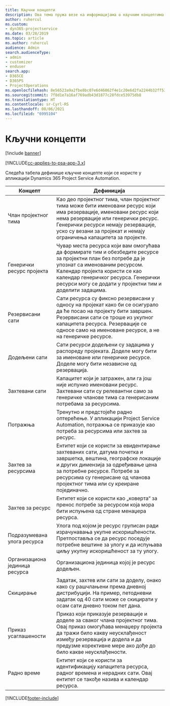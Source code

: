 ```yaml
---
title: Кључни концепти
description: Ова тема пружа везе ка информацијама о кључним концептима за управљање ресурсима у апликацији Project Service Automation.
author: ruhercul
ms.custom:
- dyn365-projectservice
ms.date: 03/28/2019
ms.topic: article
ms.author: ruhercul
audience: Admin
search.audienceType:
- admin
- customizer
- enduser
search.app:
- D365CE
- D365PS
- ProjectOperations
ms.openlocfilehash: 8e56523a9a2fbe8bc07e6d46062f4e1c20e6d2fa2244b32ff53e96d898b0086c
ms.sourcegitcommit: 7f8d1e7a16af769adb43d1877c28fdce53975db8
ms.translationtype: HT
ms.contentlocale: sr-Cyrl-RS
ms.lasthandoff: 08/06/2021
ms.locfileid: "6995104"
---
```

# <a name="key-concepts"></a>Кључни концепти

[!include [banner](../includes/psa-now-project-operations.md)]

[!INCLUDE[cc-applies-to-psa-app-3.x](../includes/cc-applies-to-psa-app-3x.md)]

Следећа табела дефинише кључне концепте који се користе у апликацији Dynamics 365 Project Service Automation.

| Концепт                    | Дефиниција |
|----------------------------|------------|
| Члан пројектног тима        | Као део пројектног тима, члан пројектног тима може бити именовани ресурс који има резервације, именовани ресурс који нема резервације или генерички ресурс. Генерички ресурси немају резервације, уско су везани за пројекат и немају ограничења капацитета за пројекте. |
| Генерички ресурс пројекта   | Чувар места ресурса који вам омогућава да формирате тим и обезбедите ресурсе за пројектни план без потребе да је упознат са именованим ресурсом. Календар пројекта користи се као календар генеричког ресурса. Генерички ресурси могу се додати у пројектни тим и доделити задацима. |
| Резервисани сати               | Сати ресурса су фиксно резервисани у односу на пројекат како би се осигурало да ће посао на пројекту бити завршен. Резервисани сати се троше из укупног капацитета ресурса. Резервације се односе само на именоване ресурсе, а не на генеричке ресурсе. |
| Додељени сати             | Сати ресурси додељени су задацима у распореду пројеката. Доделе могу бити за именоване или генеричке ресурсе. Доделе могу бити независне од резервација. |
| Захтевани сати             | Капацитет који је затражен, али га још није испунио именовани ресурс. Захтевани сати су релевантни само за генеричке чланове тима са генерисаним потребама за ресурсима. |
| Потражња                     | Тренутно и предстојеће радно оптерећење. У апликацији Project Service Automation, потражња се приказује као потреба за ресурсима или захтев за ресурс. |
| Захтев за ресурсима       | Ентитет који се користи за евидентирање захтеваних сати, датума почетка и завршетка, вештина, географске локације и других димензија за одређивање цена за потребне ресурсе. Потребе за ресурсима су генерисане од чланова пројектног тима или су креиране појединачно. |
| Захтев за ресурс           | Ентитет који се користи као „коверта“ за пренос потребе за ресурсом која мора бити испуњена од стране менаџера ресурса. |
| Подразумевана улога ресурса      | Улога под којом је ресурс груписан ради израчунавања укупне искоришћености. Претпоставља се да ресурс поседује потребне вештине за улогу и да испуњава циљу укупну искоришћеност за ту улогу. |
| Организациона јединица ресурса | Организациона јединица којој је ресурс додељен. |
| Скицирање                    | Задатак, захтев или сати за доделу, онако како су рашчлањени према дневној дистрибуцији. На пример, петодневни задатак од 40 сати може се скицирати у осам сати дневно током пет дана. |
| Приказ усаглашености        | Приказ који приказује резервације и доделе за сваког члана пројектног тима. Овај приказ омогућава менаџеру пројекта да тражи било какву неусклађеност између резервација и додела и да предузме корективне мере ако дође до било какве неусклађености. |
| Радно време                 | Ентитет који се користи за идентификацију капацитета ресурса, радног времена и нерадних сати. Овај ентитет се такође назива и календар ресурса. |


[!INCLUDE[footer-include](../includes/footer-banner.md)]